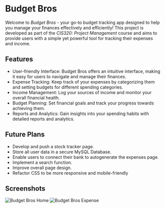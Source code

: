 # Budget Bros
Welcome to _Budget Bros_ - your go-to budget tracking app designed to help you manage your finances effectively and efficiently! This project is developed as part of the _CIS320: Project Management_ course and aims to provide users with a simple yet powerful tool for tracking their expenses and income.

## Features
* User-friendly Interface: Budget Bros offers an intuitive interface, making it easy for users to navigate and manage their finances.
* Expense Tracking: Keep track of your expenses by categorizing them and setting budgets for different spending categories.
* Income Management: Log your sources of income and monitor your overall financial health.
* Budget Planning: Set financial goals and track your progress towards achieving them.
* Reports and Analytics: Gain insights into your spending habits with detailed reports and analytics.

## Future Plans
* Develop and push a stock tracker page.
* Store all user data in a secure MySQL Database.
* Enable users to connect their bank to autogenerate the expenses page.
* Implement a search function.
* Improve overall page design.
* Refactor CSS to be more responsive and mobile-friendly

## Screenshots
![Budget Bros Home](https://github.com/DeclanJM/Budget-Bros/assets/82425277/bb501c57-512e-42b1-beca-e6c9eb15be47)
![Budget Bros Expense](https://github.com/DeclanJM/Budget-Bros/assets/82425277/e400ea8c-eb0a-42b3-93c1-64bbcddc119d)
